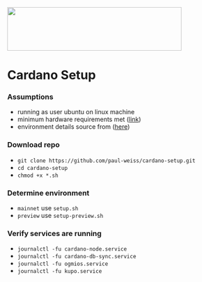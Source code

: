  <img src="https://cardano.org/img/cardano-logo-blue.svg" width="400" height="100">

# Cardano Setup

### Assumptions
* running as user ubuntu on linux machine
* minimum hardware requirements met ([link](https://developers.cardano.org/docs/operate-a-stake-pool/hardware-requirements/))
* environment details source from ([here](https://book.world.dev.cardano.org/environments.html))

### Download repo
* `git clone https://github.com/paul-weiss/cardano-setup.git`
* `cd cardano-setup`
* `chmod +x *.sh`

### Determine environment
* `mainnet` use `setup.sh`
* `preview` use `setup-preview.sh`

### Verify services are running
* `journalctl -fu cardano-node.service`
* `journalctl -fu cardano-db-sync.service`
* `journalctl -fu ogmios.service`
* `journalctl -fu kupo.service`
